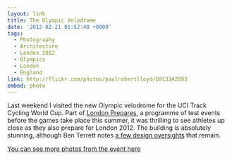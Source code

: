 ```yaml
---
layout: link
title: The Olympic Velodrome
date: '2012-02-21 01:52:40 +0000'
tags:
  - Photography
  - Architecture
  - London 2012
  - Olympics
  - London
  - England
link: http://flickr.com/photos/paulrobertlloyd/6913342093
embed: photo
---
```

Last weekend I visited the new Olympic velodrome for the UCI Track Cycling World Cup. Part of [London Prepares][1], a programme of test events before the games take place this summer, it was thrilling to see athletes up close as they also prepare for London 2012. The building is absolutely stunning, although Ben Terrett notes [a few design oversights][2] that remain.

[You can see more photos from the event here][3]

[1]: http://web.archive.org/web/20120119180926/http://www.londonpreparesseries.com/
[2]: http://noisydecentgraphics.typepad.com/design/2012/02/the-new-olympic-velodrome.html
[3]: http://www.flickr.com/photos/paulrobertlloyd/sets/72157629410345785/